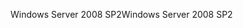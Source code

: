 <span data-ttu-id="a1248-101">Windows Server 2008 SP2</span><span class="sxs-lookup"><span data-stu-id="a1248-101">Windows Server 2008 SP2</span></span>